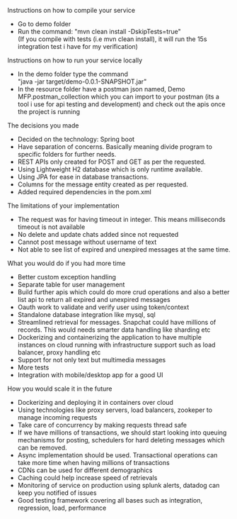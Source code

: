 Instructions on how to compile your service

- Go to demo folder
- Run the command: "mvn clean install -DskipTests=true"   
(If you compile with tests (i.e mvn clean install), it will run the 15s integration test i have for my verification)

Instructions on how to run your service locally

- In the demo folder type the command   
"java -jar target/demo-0.0.1-SNAPSHOT.jar"
- In the resource folder  have a postman json named, Demo MFP.postman_collection which you can import to your postman (its a tool i use for api testing and development) and check out the apis once the project is running

The decisions you made

- Decided on the technology: Spring boot
- Have separation of concerns. Basically meaning divide program to specific folders for further needs.
- REST APIs only created for POST and GET as per the requested.
- Using Lightweight H2 database which is only runtime available.
- Using JPA for ease in database transactions.
- Columns for the message entity created as per requested.
- Added required dependencies in the pom.xml

The limitations of your implementation

- The request was for having timeout in integer. This means milliseconds timeout is not available
- No delete and update chats added since not requested
- Cannot post message without username of text
- Not able to see list of expired and unexpired messages at the same time.

What you would do if you had more time

- Better custom exception handling
- Separate table for user management
- Build further apis which could do more crud operations and also a better list api to return all expired and unexpired messages
- Oauth work to validate and verify user using token/context
- Standalone database integration like mysql, sql
- Streamlined retrieval for messages. Snapchat could have millions of records. This would needs smarter data handling like sharding etc
- Dockerizing and containerizing the application to have multiple instances on cloud running with infrastructure support such as load balancer, proxy handling etc
- Support for not only text but multimedia messages
- More tests
- Integration with mobile/desktop app for a good UI


How you would scale it in the future

- Dockerizing and deploying it in containers over cloud
- Using technologies like proxy servers, load balancers, zookeper to manage incoming requests
- Take care of concurrency by making requests thread safe
- If we have millions of transactions, we should start looking into queuing mechanisms for posting, schedulers for hard deleting messages which can be removed.
- Async implementation should be used. Transactional operations can take more time when having millions of transactions
- CDNs can be used for different demographics
- Caching could help increase speed of retrievals
- Monitoring of service on production using splunk alerts, datadog can keep you notified of issues
- Good testing framework covering all bases such as integration, regression, load, performance

